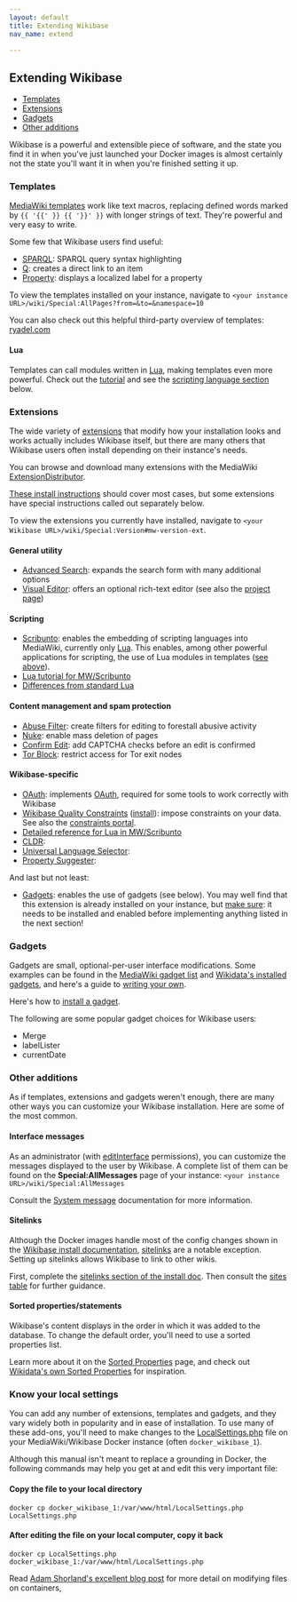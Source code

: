 ```yaml
---
layout: default
title: Extending Wikibase
nav_name: extend

---
```



## Extending Wikibase

* [Templates](extend#Templates)
* [Extensions](extend#Extensions)
* [Gadgets](extend#Gadgets)
* [Other additions](extend#Other-additions)

Wikibase is a powerful and extensible piece of software, and the state you find it in when you've just launched your Docker images is almost certainly not the state you'll want it in when you're finished setting it up.

### Templates

[MediaWiki templates](https://www.mediawiki.org/wiki/Help:Templates) work like text macros, replacing defined words marked by `{{ '{{' }} {{ '}}' }}` with longer strings of text. They're powerful and very easy to write.

Some few that Wikibase users find useful:

* [SPARQL](http://wikidata.org/wiki/Template:SPARQL): SPARQL query syntax highlighting
* [Q](https://www.wikidata.org/wiki/Template:Q): creates a direct link to an item
* [Property](https://www.wikidata.org/wiki/Template:Property): displays a localized label for a property

To view the templates installed on your instance, navigate to `<your instance URL>/wiki/Special:AllPages?from=&to=&namespace=10`

You can also check out this helpful third-party overview of templates: [ryadel.com](https://www.ryadel.com/en/how-to-add-wikipedia-mbox-templates-to-your-own-mediawiki/)

#### Lua 

Templates can call modules written in [Lua](https://www.mediawiki.org/wiki/Extension:Wikibase_Client/Lua), making templates even more powerful. Check out the [tutorial](https://www.mediawiki.org/wiki/Lua/Tutorial) and see the [scripting language section](#Scripting>) below.


### Extensions

The wide variety of [extensions](https://www.mediawiki.org/wiki/Manual:Extensions) that modify how your installation looks and works actually includes Wikibase itself, but there are many others that Wikibase users often install depending on their instance's needs.

You can browse and download many extensions with the MediaWiki [ExtensionDistributor](https://www.mediawiki.org/wiki/Special:ExtensionDistributor).

[These install instructions](https://www.mediawiki.org/wiki/Manual:Extensions#Installing_an_extension) should cover most cases, but some extensions have special instructions called out separately below.

To view the extensions you currently have installed, navigate to `<your Wikibase URL>/wiki/Special:Version#mw-version-ext`.

#### General utility

* [Advanced Search](https://www.mediawiki.org/wiki/Extension:AdvancedSearch): expands the search form with many additional options
* [Visual Editor](https://www.mediawiki.org/wiki/Extension:VisualEditor): offers an optional rich-text editor (see also the [project page](https://www.mediawiki.org/wiki/VisualEditor))

#### Scripting

* [Scribunto](https://www.mediawiki.org/wiki/Extension:Scribunto): enables the embedding of scripting languages into MediaWiki, currently only [Lua](https://www.mediawiki.org/wiki/Lua_scripting). This enables, among other powerful applications for scripting, the use of Lua modules in templates ([see above](#Lua)).
 * [Lua tutorial for MW/Scribunto](https://www.mediawiki.org/wiki/Extension:Scribunto/Lua_reference_manual)
 * [Differences from standard Lua](https://www.mediawiki.org/wiki/Extension:Scribunto/Lua_reference_manual#Differences_from_standard_Lua)

#### Content management and spam protection

* [Abuse Filter](https://www.mediawiki.org/wiki/Extension:AbuseFilter): create filters for editing to forestall abusive activity
* [Nuke](https://www.mediawiki.org/wiki/Extension:Nuke): enable mass deletion of pages
* [Confirm Edit](https://www.mediawiki.org/wiki/Extension:ConfirmEdit): add CAPTCHA checks before an edit is confirmed
* [Tor Block](https://www.mediawiki.org/wiki/Extension:TorBlock): restrict access for Tor exit nodes

#### Wikibase-specific

* [OAuth](https://www.mediawiki.org/wiki/Extension:OAuth): implements [OAuth](https://oauth.net/), required for some tools to work correctly with Wikibase
* [Wikibase Quality Constraints](https://www.mediawiki.org/wiki/Extension:WikibaseQualityConstraints) ([install](https://github.com/wikimedia/mediawiki-extensions-WikibaseQualityConstraints)): impose constraints on your data. See also the [constraints portal](https://www.wikidata.org/wiki/Help:Property_constraints_portal).
 * [Detailed reference for Lua in MW/Scribunto](https://www.mediawiki.org/wiki/Extension:Wikibase_Client/Lua)
* [CLDR](https://www.mediawiki.org/wiki/Extension:CLDR): 
* [Universal Language Selector](https://www.mediawiki.org/wiki/Extension:UniversalLanguageSelector):
* [Property Suggester](https://www.mediawiki.org/wiki/Extension:PropertySuggester): 

And last but not least:

* [Gadgets](https://www.mediawiki.org/wiki/Extension:Gadgets): enables the use of gadgets (see below). You may well find that this extension is already installed on your instance, but [make sure](#Extensions): it needs to be installed and enabled before implementing anything listed in the next section!

### Gadgets

Gadgets are small, optional-per-user interface modifications. Some examples can be found in the [MediaWiki gadget list](https://www.mediawiki.org/wiki/Extension:Gadgets#List_of_gadget_scripts) and [Wikidata's installed gadgets](https://www.wikidata.org/wiki/Special:Gadgets), and here's a guide to [writing your own](https://www.mediawiki.org/wiki/Gadget_kitchen).

Here's how to [install a gadget](https://www.mediawiki.org/wiki/Extension:Gadgets#Installation).

The following are some popular gadget choices for Wikibase users:

* Merge
* labelLister
* currentDate





### Other additions

As if templates, extensions and gadgets weren't enough, there are many other ways you can customize your Wikibase installation. Here are some of the most common.


#### Interface messages

As an administrator (with [editInterface](https://www.mediawiki.org/wiki/Editinterface) permissions), you can customize the messages displayed to the user by Wikibase. A complete list of them can be found on the **Special:AllMessages** page of your instance: `<your instance URL>/wiki/Special:AllMessages`

Consult the [System message](https://www.mediawiki.org/wiki/Help:System_message) documentation for more information.

#### Sitelinks

Although the Docker images handle most of the config changes shown in the [Wikibase install documentation](https://www.mediawiki.org/wiki/Wikibase/Installation), [sitelinks](https://www.wikidata.org/wiki/Help:Sitelinks) are a notable exception. Setting up sitelinks allows Wikibase to link to other wikis.

First, complete the [sitelinks section of the install doc](https://www.mediawiki.org/wiki/Wikibase/Installation#Enable_Sitelinks). Then consult the [sites table](https://www.mediawiki.org/wiki/Help:System_message) for further guidance.

#### Sorted properties/statements

Wikibase's content displays in the order in which it was added to the database. To change the default order, you'll need to use a sorted properties list.

Learn more about it on the [Sorted Properties](https://www.mediawiki.org/wiki/Manual:Interface/Wikibase-SortedProperties) page, and check out [Wikidata's own Sorted Properties](https://www.wikidata.org/w/index.php?title=MediaWiki:Wikibase-SortedProperties) for inspiration.

### Know your local settings

You can add any number of extensions, templates and gadgets, and they vary widely both in popularity and in ease of installation. To use many of these add-ons, you'll need to make changes to the [LocalSettings.php](https://www.mediawiki.org/wiki/Manual:LocalSettings.php) file on your MediaWiki/Wikibase Docker instance (often `docker_wikibase_1`). 

Although this manual isn't meant to replace a grounding in Docker, the following commands may help you get at and edit this very important file:

#### Copy the file to your local directory
```
docker cp docker_wikibase_1:/var/www/html/LocalSettings.php LocalSettings.php
```
#### After editing the file on your local computer, copy it back
```
docker cp LocalSettings.php docker_wikibase_1:/var/www/html/LocalSettings.php 
```

Read [Adam Shorland's excellent blog post](https://addshore.com/2018/06/customizing-wikibase-config-in-the-docker-compose-example/) for more detail on modifying files on containers,

